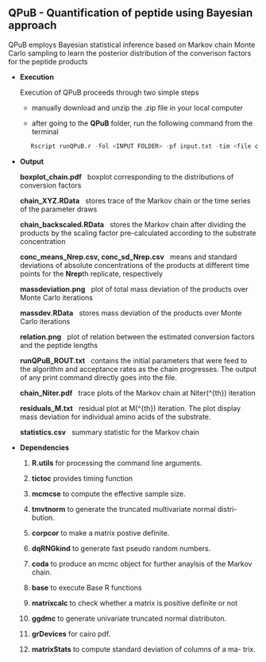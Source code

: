 ## QPuB - Quantification of peptide using Bayesian approach

   QPuB employs Bayesian statistical inference based on Markov chain Monte Carlo sampling to learn the posterior distribution of the converison factors for the peptide products
   
* **Execution**

  Execution of QPuB proceeds through two simple steps
  
    * manually download and unzip the .zip file in your local computer
    
    * after going to the **QPuB** folder, run the following command from the terminal 
    
    ```R
       Rscript runQPuB.r -fol <INPUT FOLDER> -pf input.txt -tim <file contains timepoints> -titr <file contains titration>
    ```
    
 *  **Output**
 
    **boxplot\_chain.pdf** &nbsp; boxplot corresponding to the distributions of conversion factors  
	 
   	**chain\_XYZ.RData**   &nbsp; stores trace of the Markov chain or the time series of the parameter draws  
			
   	**chain\_backscaled.RData** &nbsp;   stores the Markov chain after dividing the products by the scaling factor pre-calculated according to the substrate concentration     
	 
 	**conc\_means\_Nrep.csv, conc\_sd\_Nrep.csv** &nbsp; means and standard deviations of absolute concentrations of the products at different time points for the **Nrep**th replicate, respectively  
	
	**massdeviation.png** &nbsp; plot of total mass deviation of the products over Monte Carlo iterations                                                                                                   
 
	**massdev.RData**  &nbsp;  stores mass deviation of the products over Monte Carlo iterations   
 
	**relation.png**   &nbsp; plot of relation between the estimated conversion factors and the peptide lengths                                                                                          
 
 	**runQPuB\_ROUT.txt** &nbsp; contains the initial parameters that were feed to the algorithm and acceptance rates as the chain progresses. The output of any print command directly goes into the file. 
 
 
 	**chain\_Niter.pdf**   &nbsp; trace plots of the Markov chain at Niter\(^{th}\) iteration   
 
 	**residuals\_M.txt**   &nbsp; residual plot at M\(^{th}\) iteration. The plot display mass deviation for individual amino acids of the substrate.
 
 	**statistics.csv**    &nbsp; summary statistic for the Markov chain  
      
    
 * **Dependencies**
 
   1.  **R.utils** for processing the command line arguments.
   
   2. **tictoc** provides timing function
   
   3. **mcmcse** to compute the effective sample size.
   
   4. **tmvtnorm**  to generate the truncated multivariate normal distri-
bution.
   5. **corpcor** to make a matrix postive definite. 
   
   6. **dqRNGkind** to generate fast pseudo random numbers.
   
   7. **coda** to produce an mcmc object for further anaylsis of the
Markov chain.

   8. **base** to execute Base R functions

   9. **matrixcalc** to check whether a matrix is positive definite or not

   10. **ggdmc** to generate univariate truncated normal distributon.

   11. **grDevices** for cairo pdf.

   12. **matrixStats** to compute standard deviation of columns of a ma-
trix.



